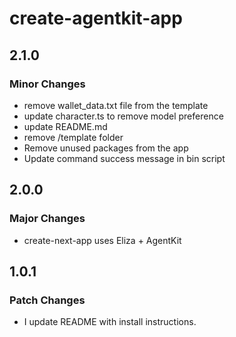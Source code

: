 # create-agentkit-app

## 2.1.0

### Minor Changes

- remove wallet_data.txt file from the template
- update character.ts to remove model preference
- update README.md
- remove /template folder
- Remove unused packages from the app
- Update command success message in bin script

## 2.0.0

### Major Changes

- create-next-app uses Eliza + AgentKit

## 1.0.1

### Patch Changes

- I update README with install instructions.
